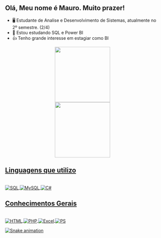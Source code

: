 ## Olá, Meu nome é Mauro. Muito prazer!

- 🖥️ Estudante de Analise e Desenvolvimento de Sistemas, atualmente no 2º semestre. (2/4)
- 📒 Estou estudando SQL e Power BI
- 👍 Tenho grande interesse em estagiar como BI

<div align="center">
  <a href="https://github.com/Mauro010BR">
    <img height="180em" src="https://github-readme-stats.vercel.app/api?username=Mauro010BR&show_icons=true&theme=chartreuse-dark&include_all_commits=true&count_private=true"/>
      <br>
      <img height="180em" src="https://github-readme-stats.vercel.app/api/top-langs/?username=Mauro010BR&layout=compact&langs_count=16&theme=chartreuse-dark&include_all_commits=true&count_private=true""/>
</div>
 
  ## Linguagens que utilizo

<div style="display: inline_block"><br>
  <img align="center" alt="SQL" src="https://img.shields.io/badge/Microsoft_SQL_Server-CC2927?style=for-the-badge&logo=microsoft-sql-server&logoColor=white" />
  <img align="center" alt="MySQL" src="https://img.shields.io/badge/MySQL-00000F?style=for-the-badge&logo=mysql&logoColor=white"/>
  <img align="center" alt="C#" src="https://img.shields.io/badge/C%23-239120?style=for-the-badge&logo=c-sharp&logoColor=white" />
</div>
  
  ## Conhecimentos Gerais
  
  <div style="display: inline_block"><br>
  <img align="center" alt="HTML" src="https://img.shields.io/badge/HTML5-E34F26?style=for-the-badge&logo=html5&logoColor=white" />
  <img align="center" alt="PHP" src="https://img.shields.io/badge/PHP-777BB4?style=for-the-badge&logo=php&logoColor=white" />
  <img align="center" alt="Excel" src="https://img.shields.io/badge/Microsoft_Excel-217346?style=for-the-badge&logo=microsoft-excel&logoColor=white" />
  <img align="center" alt="PS" src="https://img.shields.io/badge/Adobe%20Photoshop-31A8FF?style=for-the-badge&logo=Adobe%20Photoshop&logoColor=black" />
</div>

![Snake animation](https://github.com/Mauro010BR/Mauro010BR/blob/output/github-contribution-grid-snake.svg)
